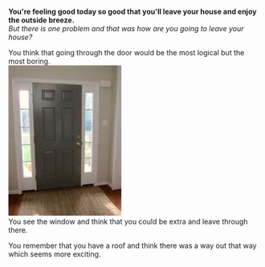 **You're feeling good today so good that you'll leave your house and enjoy the outside breeze.**  
*But there is one problem and that was how are you going to leave your house?*

You think that going through the door would be the most logical but the most boring.  
![](images/frontdoor.jpg)  
You see the window and think that you could be extra and leave through there.  

You remember that you have a roof and think there was a way out that way which seems more exciting.
